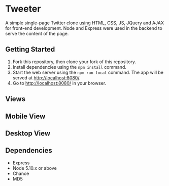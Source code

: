 # Tweeter

A simple single-page Twitter clone using HTML, CSS, JS, JQuery and AJAX for front-end development. Node and Express were used in the backend to serve the content of the page. 

## Getting Started

1. Fork this repository, then clone your fork of this repository.
2. Install dependencies using the `npm install` command.
3. Start the web server using the `npm run local` command. The app will be served at <http://localhost:8080/>.
4. Go to <http://localhost:8080/> in your browser.

## Views

## Mobile View

## Desktop View


## Dependencies
- Express
- Node 5.10.x or above
- Chance
- MD5

